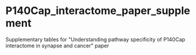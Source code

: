 # P140Cap_interactome_paper_supplement
Supplementary tables for "Understanding pathway specificity of P140Cap interactome in synapse and cancer" paper
